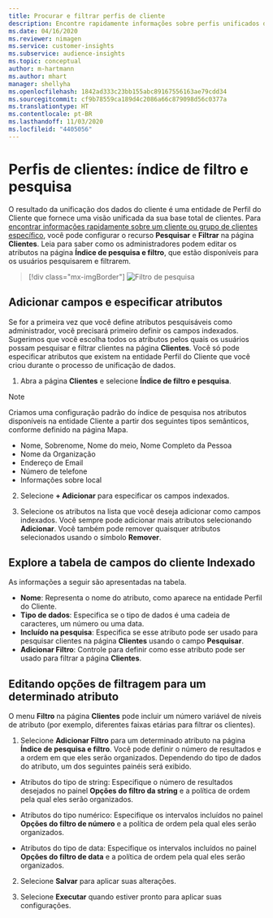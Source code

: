 ```yaml
---
title: Procurar e filtrar perfis de cliente
description: Encontre rapidamente informações sobre perfis unificados de clientes e filtre os atributos especificados.
ms.date: 04/16/2020
ms.reviewer: nimagen
ms.service: customer-insights
ms.subservice: audience-insights
ms.topic: conceptual
author: m-hartmann
ms.author: mhart
manager: shellyha
ms.openlocfilehash: 1842ad333c23bb155abc89167556163ae79cdd34
ms.sourcegitcommit: cf9b78559ca189d4c2086a66c879098d56c0377a
ms.translationtype: HT
ms.contentlocale: pt-BR
ms.lasthandoff: 11/03/2020
ms.locfileid: "4405056"
---
```

# <a name="customer-profiles-search--filter-index"></a>Perfis de clientes: índice de filtro e pesquisa

O resultado da unificação dos dados do cliente é uma entidade de Perfil do Cliente que fornece uma visão unificada da sua base total de clientes. Para [encontrar informações rapidamente sobre um cliente ou grupo de clientes específico](customer-profiles.md), você pode configurar o recurso **Pesquisar** e **Filtrar** na página **Clientes**. Leia para saber como os administradores podem editar os atributos na página **Índice de pesquisa e filtro**, que estão disponíveis para os usuários pesquisarem e filtrarem.

> [!div class="mx-imgBorder"]
> ![Filtro de pesquisa](media/search-filter.png "Filtro de pesquisa")

## <a name="add-fields-and-specify-attributes"></a>Adicionar campos e especificar atributos

Se for a primeira vez que você define atributos pesquisáveis como administrador, você precisará primeiro definir os campos indexados. Sugerimos que você escolha todos os atributos pelos quais os usuários possam pesquisar e filtrar clientes na página **Clientes**. Você só pode especificar atributos que existem na entidade Perfil do Cliente que você criou durante o processo de unificação de dados.

1. Abra a página **Clientes** e selecione **Índice de filtro e pesquisa**.

> [!NOTE]
> Criamos uma configuração padrão do índice de pesquisa nos atributos disponíveis na entidade Cliente a partir dos seguintes tipos semânticos, conforme definido na página Mapa.
> - Nome, Sobrenome, Nome do meio, Nome Completo da Pessoa
> - Nome da Organização
> - Endereço de Email
> - Número de telefone
> - Informações sobre local

2. Selecione **+ Adicionar** para especificar os campos indexados.

3. Selecione os atributos na lista que você deseja adicionar como campos indexados. Você sempre pode adicionar mais atributos selecionando **Adicionar**. Você também pode remover quaisquer atributos selecionados usando o símbolo **Remover**.

## <a name="explore-the-indexed-customer-fields-table"></a>Explore a tabela de campos do cliente Indexado

As informações a seguir são apresentadas na tabela.

- **Nome**: Representa o nome do atributo, como aparece na entidade Perfil do Cliente.
- **Tipo de dados**: Especifica se o tipo de dados é uma cadeia de caracteres, um número ou uma data.
- **Incluído na pesquisa**: Especifica se esse atributo pode ser usado para pesquisar clientes na página **Clientes** usando o campo **Pesquisar**.
- **Adicionar Filtro**: Controle para definir como esse atributo pode ser usado para filtrar a página **Clientes**.

## <a name="editing-filtering-options-for-a-given-attribute"></a>Editando opções de filtragem para um determinado atributo

O menu **Filtro** na página **Clientes** pode incluir um número variável de níveis de atributo (por exemplo, diferentes faixas etárias para filtrar os clientes).

1. Selecione **Adicionar Filtro** para um determinado atributo na página **Índice de pesquisa e filtro**. Você pode definir o número de resultados e a ordem em que eles serão organizados. Dependendo do tipo de dados do atributo, um dos seguintes painéis será exibido.

- Atributos do tipo de string: Especifique o número de resultados desejados no painel **Opções do filtro da string** e a política de ordem pela qual eles serão organizados.

- Atributos do tipo numérico: Especifique os intervalos incluídos no painel **Opções do filtro de número** e a política de ordem pela qual eles serão organizados.

- Atributos do tipo de data: Especifique os intervalos incluídos no painel **Opções do filtro de data** e a política de ordem pela qual eles serão organizados.

2. Selecione **Salvar** para aplicar suas alterações.

3. Selecione **Executar** quando estiver pronto para aplicar suas configurações.
